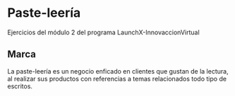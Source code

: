# Paste-leería
Ejercicios del módulo 2 del programa LaunchX-InnovaccionVirtual

## Marca

La paste-leería es un negocio enficado en clientes que gustan de la lectura, al realizar sus productos con referencias a temas relacionados todo tipo de escritos.

